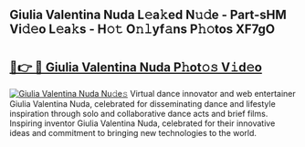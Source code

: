 ## Giulia Valentina Nuda L𝚎a𝚔ed N𝚞𝚍e - Part-sHM Vi𝚍𝚎o L𝚎a𝚔s - H𝚘𝚝 O𝚗𝚕yf𝚊ns P𝚑𝚘tos XF7gO

# <h2><a href="http://kfe1g4.oniu.top/?m=Giulia+Valentina+Nuda">🔗👉 🔴 Giulia Valentina Nuda P𝚑ot𝚘𝚜 V𝚒d𝚎o</a></h2>

[![Giulia Valentina Nuda Nu𝚍e𝚜](https://i.imgur.com/0qMVB7G.gif)](http://kfe1g4.oniu.top/?m=Giulia+Valentina+Nuda)
Virtual dance innovator and web entertainer Giulia Valentina Nuda, celebrated for disseminating dance and lifestyle inspiration through solo and collaborative dance acts and brief films. Inspiring inventor Giulia Valentina Nuda, celebrated for their innovative ideas and commitment to bringing new technologies to the world.  
